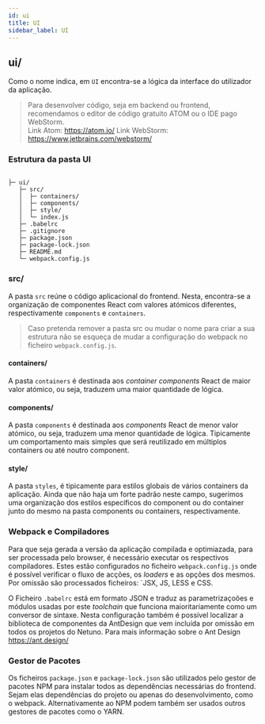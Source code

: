 ```yaml
---
id: ui
title: UI
sidebar_label: UI
---
```


## ui/

Como o nome indica, em `UI` encontra-se a lógica da interface do utilizador da aplicação.

> Para desenvolver código, seja em backend ou frontend, recomendamos o editor de código gratuito ATOM ou o IDE pago WebStorm. <br>
  Link Atom: <a href="https://atom.io/" target="_blank">https://atom.io/</a>
  Link WebStorm: <a href="https://www.jetbrains.com/webstorm/" target="_blank">https://www.jetbrains.com/webstorm/</a>

  ### Estrutura da pasta UI


  ```plaintext

├─ ui/
     ├─ src/
     │  ├─ containers/
     │  ├─ components/
     │  ├─ style/
     │  └─ index.js
     ├─ .babelrc
     ├─ .gitignore
     ├─ package.json
     ├─ package-lock.json
     ├─ README.md
     └─ webpack.config.js
  ```


  ### src/

  A pasta `src` reúne o código aplicacional do frontend. Nesta, encontra-se a organização de componentes React com valores atómicos diferentes, respectivamente `components` e `containers`.

  > Caso pretenda remover a pasta src ou mudar o nome para criar a sua estrutura não se esqueça de mudar a configuração do webpack no ficheiro `webpack.config.js`.

  #### containers/
  
  A pasta `containers` é destinada aos _container components_  React de maior valor atómico, ou seja, traduzem uma maior quantidade de lógica.
  
  #### components/
  
  A pasta `components` é destinada aos _components_  React de menor valor atómico, ou seja, traduzem uma menor quantidade de lógica. Tipicamente um comportamento mais simples que será reutilizado em múltiplos containers ou até noutro component.

  #### style/
  
  A pasta `styles`, é tipicamente para estilos globais de vários containers da aplicação. Ainda que não haja um forte padrão neste campo, sugerimos uma organização dos estilos específicos do component ou do container junto do mesmo na pasta components ou containers, respectivamente.
   
  ### Webpack e Compiladores
   
  Para que seja gerada a versão da aplicação compilada e optimiazada, para ser processada pelo browser, é necessário executar os respectivos compiladores. 
  Estes estão configurados no ficheiro `webpack.config.js` onde é possível verificar o fluxo de acções, os _loaders_ e as opções dos mesmos.
  Por omissão são processados ficheiros: `JSX, JS, LESS e CSS. 
  
  O Ficheiro `.babelrc` está em formato JSON e traduz as parametrizaçoões e módulos usadas por este _toolchain_ que funciona maioritariamente como um conversor de sintaxe. Nesta configuração também é possível localizar a biblioteca de componentes da AntDesign que vem incluída por omissão em todos os projetos do Netuno. Para mais informação sobre o Ant Design <a href="https://ant.design/" target="_blank">https://ant.design/</a> 
  
  ### Gestor de Pacotes
  
  Os ficheiros `package.json` e `package-lock.json` são utilizados pelo gestor de pacotes NPM para instalar todos as dependências necessárias do frontend. Sejam elas dependências do projeto ou apenas do desenvolvimento, como o webpack. Alternativamente ao NPM podem também ser usados outros gestores de pacotes como o YARN.
   